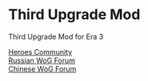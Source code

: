 # Third Upgrade Mod
 Third Upgrade Mod for Era 3

[Heroes Community](http://heroescommunity.com/viewthread.php3?TID=46241)</br>
[Russian WoG Forum](http://wforum.heroes35.net/showthread.php?tid=5520)</br>
[Chinese WoG Forum](https://www.h3wog.com/thread-75504-1-1.html)
